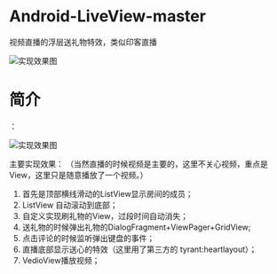 # Android-LiveView-master
视频直播的浮层送礼物特效，类似印客直播

![实现效果图](zhibo.gif)

# 简介
：



![实现效果图](zhibo.gif)

主要实现效果：
（当然直播的时候视频是主要的，这里不关心视频，重点是View，这里只是随意播放了一个视频。）
1. 首先是顶部横线滑动的ListView显示房间的成员；
2. ListView 自动滚动到底部；
3. 自定义实现刷礼物的View，过段时间自动消失；
4. 送礼物的时候弹出礼物的DialogFragment+ViewPager+GridView;
5. 点击评论的时候监听弹出键盘的事件；
6. 直播底部显示送心的特效（这里用了第三方的 tyrant:heartlayout）；
7. VedioView播放视频；
